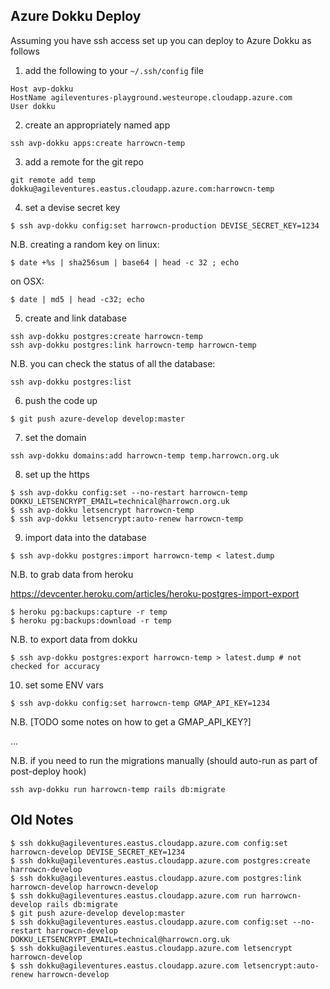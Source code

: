 Azure Dokku Deploy
------------------

Assuming you have ssh access set up you can deploy to Azure Dokku as follows

1. add the following to your `~/.ssh/config` file

```
Host avp-dokku
HostName agileventures-playground.westeurope.cloudapp.azure.com
User dokku
```

2. create an appropriately named app

```
ssh avp-dokku apps:create harrowcn-temp
```

3. add a remote for the git repo

```
git remote add temp dokku@agileventures.eastus.cloudapp.azure.com:harrowcn-temp
```

4. set a devise secret key

```
$ ssh avp-dokku config:set harrowcn-production DEVISE_SECRET_KEY=1234
```

N.B. creating a random key on linux:

```
$ date +%s | sha256sum | base64 | head -c 32 ; echo
```

on OSX:
```
$ date | md5 | head -c32; echo
```

5. create and link database

```
ssh avp-dokku postgres:create harrowcn-temp
ssh avp-dokku postgres:link harrowcn-temp harrowcn-temp
```

N.B. you can check the status of all the database:

```
ssh avp-dokku postgres:list
```

6. push the code up

```
$ git push azure-develop develop:master
```

7. set the domain

```
ssh avp-dokku domains:add harrowcn-temp temp.harrowcn.org.uk
```

8. set up the https

```
$ ssh avp-dokku config:set --no-restart harrowcn-temp DOKKU_LETSENCRYPT_EMAIL=technical@harrowcn.org.uk
$ ssh avp-dokku letsencrypt harrowcn-temp
$ ssh avp-dokku letsencrypt:auto-renew harrowcn-temp
```

9. import data into the database

```
$ ssh avp-dokku postgres:import harrowcn-temp < latest.dump
```

N.B. to grab data from heroku

https://devcenter.heroku.com/articles/heroku-postgres-import-export

```
$ heroku pg:backups:capture -r temp
$ heroku pg:backups:download -r temp
```

N.B. to export data from dokku

```
$ ssh avp-dokku postgres:export harrowcn-temp > latest.dump # not checked for accuracy
```


10. set some ENV vars

```
$ ssh avp-dokku config:set harrowcn-temp GMAP_API_KEY=1234
```

N.B. [TODO some notes on how to get a GMAP_API_KEY?]

...

N.B. if you need to run the migrations manually (should auto-run as part of post-deploy hook)

```
ssh avp-dokku run harrowcn-temp rails db:migrate
```


Old Notes
---------

```
$ ssh dokku@agileventures.eastus.cloudapp.azure.com config:set harrowcn-develop DEVISE_SECRET_KEY=1234
$ ssh dokku@agileventures.eastus.cloudapp.azure.com postgres:create harrowcn-develop
$ ssh dokku@agileventures.eastus.cloudapp.azure.com postgres:link harrowcn-develop harrowcn-develop
$ ssh dokku@agileventures.eastus.cloudapp.azure.com run harrowcn-develop rails db:migrate
$ git push azure-develop develop:master
$ ssh dokku@agileventures.eastus.cloudapp.azure.com config:set --no-restart harrowcn-develop DOKKU_LETSENCRYPT_EMAIL=technical@harrowcn.org.uk
$ ssh dokku@agileventures.eastus.cloudapp.azure.com letsencrypt harrowcn-develop
$ ssh dokku@agileventures.eastus.cloudapp.azure.com letsencrypt:auto-renew harrowcn-develop
```
